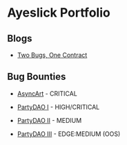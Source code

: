 # Ayeslick Portfolio

## Blogs
* [Two Bugs, One Contract](https://mirror.xyz/0x7c9228520C78fcF3143C55dde4F4103517214574/XYhrRg4_vYHliAIh6MB-dSplB6_5gACQqkiLwEhU4VA)

## Bug Bounties

* [AsyncArt](https://gist.github.com/ayeslick/02fcaaca9ed87555652464462438ba48) - CRITICAL

* [PartyDAO I](https://gist.github.com/ayeslick/efc6964f58a418c1bafcff2c56d213b0) - HIGH/CRITICAL

* [PartyDAO II](https://gist.github.com/ayeslick/f27cecd9d6d5488ced7c52035bcbf257) - MEDIUM

* [PartyDAO III](https://gist.github.com/ayeslick/c70ad2a78971631064c512878cb24613) - EDGE:MEDIUM (OOS)
